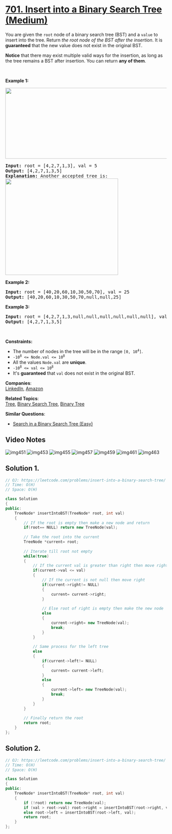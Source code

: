 # [701. Insert into a Binary Search Tree (Medium)](https://leetcode.com/problems/insert-into-a-binary-search-tree/)

<p>You are given the <code>root</code> node of a binary search tree (BST) and a <code>value</code> to insert into the tree. Return <em>the root node of the BST after the insertion</em>. It is <strong>guaranteed</strong> that the new value does not exist in the original BST.</p>

<p><strong>Notice</strong>&nbsp;that there may exist&nbsp;multiple valid ways for the&nbsp;insertion, as long as the tree remains a BST after insertion. You can return <strong>any of them</strong>.</p>

<p>&nbsp;</p>
<p><strong>Example 1:</strong></p>
<img alt="" src="https://assets.leetcode.com/uploads/2020/10/05/insertbst.jpg" style="width: 752px; height: 221px;">
<pre><strong>Input:</strong> root = [4,2,7,1,3], val = 5
<strong>Output:</strong> [4,2,7,1,3,5]
<strong>Explanation:</strong> Another accepted tree is:
<img alt="" src="https://assets.leetcode.com/uploads/2020/10/05/bst.jpg" style="width: 352px; height: 301px;">
</pre>

<p><strong>Example 2:</strong></p>

<pre><strong>Input:</strong> root = [40,20,60,10,30,50,70], val = 25
<strong>Output:</strong> [40,20,60,10,30,50,70,null,null,25]
</pre>

<p><strong>Example 3:</strong></p>

<pre><strong>Input:</strong> root = [4,2,7,1,3,null,null,null,null,null,null], val = 5
<strong>Output:</strong> [4,2,7,1,3,5]
</pre>

<p>&nbsp;</p>
<p><strong>Constraints:</strong></p>

<ul>
	<li>The number of nodes in&nbsp;the tree will be in the range <code>[0,&nbsp;10<sup>4</sup>]</code>.</li>
	<li><code>-10<sup>8</sup> &lt;= Node.val &lt;= 10<sup>8</sup></code></li>
	<li>All the values <code>Node.val</code> are <strong>unique</strong>.</li>
	<li><code>-10<sup>8</sup> &lt;= val &lt;= 10<sup>8</sup></code></li>
	<li>It's <strong>guaranteed</strong> that <code>val</code> does not exist in the original BST.</li>
</ul>


**Companies**:  
[LinkedIn](https://leetcode.com/company/linkedin), [Amazon](https://leetcode.com/company/amazon)

**Related Topics**:  
[Tree](https://leetcode.com/tag/tree/), [Binary Search Tree](https://leetcode.com/tag/binary-search-tree/), [Binary Tree](https://leetcode.com/tag/binary-tree/)

**Similar Questions**:
* [Search in a Binary Search Tree (Easy)](https://leetcode.com/problems/search-in-a-binary-search-tree/)

## Video Notes

![img451](https://user-images.githubusercontent.com/106215989/170555038-84f1f76b-6ede-429f-b846-c897e4e87b70.jpg)
![img453](https://user-images.githubusercontent.com/106215989/170555046-f978dfeb-2a0e-4015-8ac9-34d83b2f21b9.jpg)
![img455](https://user-images.githubusercontent.com/106215989/170555047-50489cc6-b223-44af-b65f-8f7f1220e59d.jpg)
![img457](https://user-images.githubusercontent.com/106215989/170555051-facfd556-2765-4542-97a8-51ec2d699711.jpg)
![img459](https://user-images.githubusercontent.com/106215989/170555054-de772d83-d123-4d13-a5e0-fedef8f68f15.jpg)
![img461](https://user-images.githubusercontent.com/106215989/170555056-bf85012c-b5a6-4e26-af2d-49c093275b2b.jpg)
![img463](https://user-images.githubusercontent.com/106215989/170555060-0ddcaa40-bda0-4f0c-8cf6-0b65008471d3.jpg)


## Solution 1.

```cpp
// OJ: https://leetcode.com/problems/insert-into-a-binary-search-tree/
// Time: O(H)
// Space: O(H)

class Solution 
{
public:
    TreeNode* insertIntoBST(TreeNode* root, int val) 
    {
        // If the root is empty then make a new node and return 
        if(root== NULL) return new TreeNode(val);
        
        // Take the root into the current
        TreeNode *current= root;
        
        // Iterate till root not empty
        while(true)
        {
            // If the current val is greater than right then move right
            if(current->val <= val)
            {
                // If the current is not null then move right
                if(current->right!= NULL)
                {
                    current= current->right;
                }
                
                // Else root of right is empty then make the new node
                else
                {
                    current->right= new TreeNode(val);
                    break;
                }
            }
            
            // Same process for the left tree
            else
            {
                if(current->left!= NULL)
                {
                    current= current->left;
                }
                else
                {
                    current->left= new TreeNode(val);
                    break;
                }
            }
        }
        
        // Finally return the root
        return root;
    }
};
```

## Solution 2.

```cpp
// OJ: https://leetcode.com/problems/insert-into-a-binary-search-tree/
// Time: O(H)
// Space: O(H)

class Solution 
{
public:
    TreeNode* insertIntoBST(TreeNode* root, int val) 
    {
        if (!root) return new TreeNode(val);
        if (val > root->val) root->right = insertIntoBST(root->right, val);
        else root->left = insertIntoBST(root->left, val);
        return root;
    }
};
```


